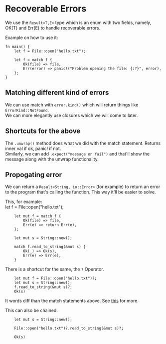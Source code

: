 # Recoverable Errors

We use the `Result<T,E>` type which is an enum with two fields, namely, OK(T) and Err(E) to handle recoverable errors.

Example on how to use it:

```
fn main() {
    let f = File::open("hello.txt");

    let f = match f {
        Ok(file) => file,
        Err(error) => panic!("Problem opening the file: {:?}", error),
    };
}
```

## Matching different kind of errors

We can use match with `error.kind()` which will return things like `ErrorKind::NotFound`.  
We can more elegantly use closures which we will come to later.

## Shortcuts for the above

The `.unwrap()` method does what we did with the match statement. Returns inner val if ok, panic! if not.  
Similarly, we can add `.expect("message on fail")` and that'll show the message along with the unwrap functionality.

## Propogating error

We can return a `Result<String, io::Error>` (for example) to return an error to the program that's calling the function. This way it'll be easier to solve.

This, for example:  
let f = File::open("hello.txt");

```
    let mut f = match f {
        Ok(file) => file,
        Err(e) => return Err(e),
    };

    let mut s = String::new();

    match f.read_to_string(&mut s) {
        Ok(_) => Ok(s),
        Err(e) => Err(e),
    }
```

There is a shortcut for the same, the `?` Operator.

```
    let mut f = File::open("hello.txt")?;
    let mut s = String::new();
    f.read_to_string(&mut s)?;
    Ok(s)
```

It words diff than the match statements above. See [this](https://doc.rust-lang.org/book/ch09-02-recoverable-errors-with-result.html) for more.

This can also be chained.

```
    let mut s = String::new();

    File::open("hello.txt")?.read_to_string(&mut s)?;

    Ok(s)
```

